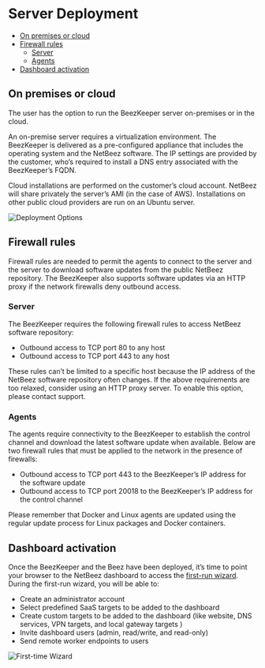 # Server Deployment

- [On premises or cloud](<#on premises or cloud>)
- [Firewall rules](<#firewall rules>)
	- [Server](#server)
	- [Agents](#agents)
- [Dashboard activation](<#dashboard activation>)

## On premises or cloud
The user has the option to run the BeezKeeper server on-premises or in the cloud. 

An on-premise server requires a virtualization environment. The BeezKeeper is delivered as a pre-configured appliance that includes the operating system and the NetBeez software. The IP settings are provided by the customer, who’s required to install a DNS entry associated with the BeezKeeper’s FQDN.

Cloud installations are performed on the customer’s cloud account. NetBeez will share privately the server’s AMI (in the case of AWS). Installations on other public cloud providers are run on an Ubuntu server.

![Deployment Options](assets/12.deployment-options.png)

## Firewall rules
Firewall rules are needed to permit the agents to connect to the server and the server to download software updates from the public NetBeez repository. The BeezKeeper also supports software updates via an HTTP proxy if the network firewalls deny outbound access.
### Server
The BeezKeeper requires the following firewall rules to access NetBeez software repository:

- Outbound access to TCP port 80 to any host
- Outbound access to TCP port 443 to any host

These rules can’t be limited to a specific host because the IP address of the NetBeez software repository often changes. If the above requirements are too relaxed, consider using an HTTP proxy server. To enable this option, please contact support.
### Agents
The agents require connectivity to the BeezKeeper to establish the control channel and download the latest software update when available. Below are two firewall rules that must be applied to the network in the presence of firewalls:

- Outbound access to TCP port 443 to the BeezKeeper’s IP address for the software update
- Outbound access to TCP port 20018 to the BeezKeeper’s IP address for the control channel

Please remember that Docker and Linux agents are updated using the regular update process for Linux packages and Docker containers.

## Dashboard activation

Once the BeezKeeper and the Beez have been deployed, it’s time to point your browser to the NetBeez dashboard to access the [first-run wizard](https://netbeez.zendesk.com/hc/en-us/articles/204590039-Setting-Up-NetBeez-First-Run). During the first-run wizard, you will be able to:

- Create an administrator account
- Select predefined SaaS targets to be added to the dashboard
- Create custom targets to be added to the dashboard (like website, DNS services, VPN targets, and local gateway targets )
- Invite dashboard users (admin, read/write, and read-only)
- Send remote worker endpoints to users

![First-time Wizard](assets/13.first-time-wizard.png)